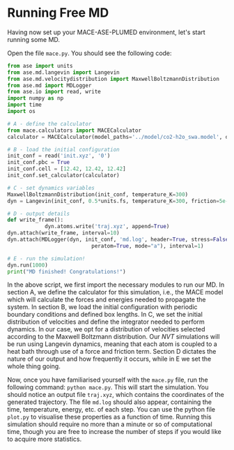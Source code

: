 # Running Free MD

Having now set up your MACE-ASE-PLUMED environment, let's start running some MD. 

Open the file `mace.py`. You should see the following code:

```python
from ase import units
from ase.md.langevin import Langevin
from ase.md.velocitydistribution import MaxwellBoltzmannDistribution
from ase.md import MDLogger
from ase.io import read, write
import numpy as np
import time
import os

# A - define the calculator
from mace.calculators import MACECalculator
calculator = MACECalculator(model_paths='../model/co2-h2o_swa.model', device='cpu')

# B - load the initial configuration
init_conf = read('init.xyz', '0')
init_conf.pbc = True
init_conf.cell = [12.42, 12.42, 12.42]
init_conf.set_calculator(calculator)

# C - set dynamics variables
MaxwellBoltzmannDistribution(init_conf, temperature_K=300)
dyn = Langevin(init_conf, 0.5*units.fs, temperature_K=300, friction=5e-2)

# D - output details
def write_frame():
            dyn.atoms.write('traj.xyz', append=True)
dyn.attach(write_frame, interval=10)
dyn.attach(MDLogger(dyn, init_conf, 'md.log', header=True, stress=False,
                           peratom=True, mode="a"), interval=1)

# E - run the simulation!
dyn.run(1000)
print("MD finished! Congratulations!")
```

In the above script, we first import the necessary modules to run our MD. In section A, we define the calculator for this simulation, i.e., the MACE model which will calculate the forces and energies needed to propagate the system. In section B, we load the initial configuration with periodic boundary conditions and defined box lengths. In C, we set the initial distribution of velocities and define the integrator needed to perform dynamics. In our case, we opt for a distribution of velocities selected according to the Maxwell Boltzmann distribution. Our _NVT_ simulations will be run using Langevin dynamics, meaning that each atom is coupled to a heat bath through use of a force and friction term. Section D dictates the nature of our output and how frequently it occurs, while in E we set the whole thing going. 

Now, once you have familiarised yourself with the `mace.py` file, run the following command: `python mace.py`. This will start the simulation. You should notice an output file `traj.xyz`, which contains the coordinates of the generated trajectory. The file `md.log` should also appear, containing the time, temperature, energy, etc. of each step. You can use the python file `plot.py` to visualise these properties as a function of time. Running this simulation should require no more than a minute or so of computational time, though you are free to increase the number of steps if you would like to acquire more statistics. 
